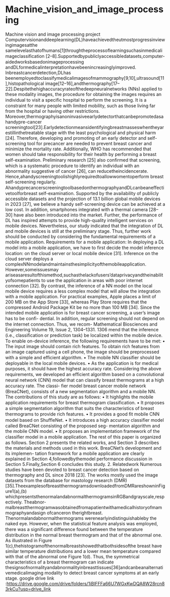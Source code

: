 # Machine_vision_and_image_processing
Machine vision and image processing project
Computervisionanddeeplearning(DL)haveachievedtheutmostprogressinviewingimagesatthe samelevelasthatofhumans[1]throughtheprocessoflearningsuchasinmedicalimageclassiﬁcation [2–8].Supportedbypubliclyaccessibledatasets,computer-aidedworksbasedonimageprocessing andDLformedicalinterpretationhavebeenincreasinglyimproved. Inbreastcancerdetection,DLhas beenemployedtoclassifymedicalimagesofmammography[9,10],ultrasound[11],histopathological image[12–16],andthermography[17–22].Despitethehighaccuracyrateofthedeepneuralnetworks (NNs) applied to these modality images, the procedure for obtaining the images requires an individual to visit a speciﬁc hospital to perform the screening. It is a constraint for many people with limited mobility, such as those living far from the hospital or having other restrictions. Moreover,thermographyisanoninvasiveearlydetectorthatcanbepromotedasahandypre-cancer screeningtool[23].Earlydetectionmeansidentifyingbreastmasseswhentheyarestillinthetreatable stage with the least psychological and physical harm [24]. Therefore, developing and promoting of an early detector and self-screening tool for precancer are needed to prevent breast cancer and minimize the mortality rate. Additionally, WHO has recommended that women should take responsibility for their health by performing a breast self-examination. Preliminary research [25] also conﬁrmed that screening, which is a systematic procedure to identify an individual with an abnormality suggestive of cancer [26], can reducetheincidencerate. Hence,ahandyscreeningtoolishighlyrequiredtoallowwomentoperform breast self-screening regularly. AhandyprecancerscreeningtoolbasedonthermographyandDLcanbeaneﬀectivetoolforbreast self-examination. Supported by the availability of publicly accessible datasets and the projection of 13.1 billion global mobile devices in 2023 [27], we believe a handy self-screening device can be achieved at a low cost. In addition, smartphones integrated with a thermal camera [28–30] have also been introduced into the market. Further, the performance of DL has inspired attempts to provide high-quality intelligent services on mobile devices. Nevertheless, our study indicated that the integration of DL and mobile devices is still at the preliminary stage. Thus, further work should be conducted by considering the fundamental requirements of a mobile application. Requirements for a mobile application: In deploying a DL model into a mobile application, we have to ﬁrst decide the model inference location: on the cloud server or local mobile device [31]. Inference on the cloud server deploys a complexNNmodelandmaintainsthesimplicityofthemobileapplication. However,someissuesmay ariseasaresultofthismethod,suchasthelackofusers’dataprivacyandtheinabilityofsomepatients to use the application in areas with poor internet connection [32]. By contrast, the inference of a NN model on the local mobile device requires a less complex model that will allow the integration with a mobile application. For practical examples, Apple places a limit of 200 MB on the App Store [33], whereas Play Store requires that the compressed Android Package Kit be no more than 100 MB [34]. Since the intended mobile application is for breast cancer screening, a user’s image has to be conﬁ- dential. In addition, regular screening should not depend on the internet connection. Thus, we recom-
Mathematical Biosciences and Engineering Volume 19, Issue 2, 1304–1331.
1306
mend that the inference (i.e., classiﬁcation or prediction task) be localized within the mobile device. To enable on-device inference, the following requirements have to be met:
• The input image should contain rich features. To obtain rich features from an image captured using a cell phone, the image should be preprocessed with a simple and eﬃcient algorithm. • The mobile NN classiﬁer should be deployable in the local mobile devices. • As the application is for medical purposes, it should have the highest accuracy rate.
Considering the above requirements, we developed an eﬃcient algorithm based on a convolutional neural network (CNN) model that can classify breast thermograms at a high accuracy rate. The classi- ﬁer model breast cancer mobile network (BreaCNet), consists of a new segmentation algorithm and a mobile NN. The contributions of this study are as follows:
• It highlights the mobile application requirements for breast thermogram classiﬁcation. • It proposes a simple segmentation algorithm that suits the characteristics of breast thermograms to provide rich features. • It provides a good ﬁt mobile CNN model based on ShuﬄeNet. • It introduces a high accuracy classiﬁer model called BreaCNet consisting of the proposed seg- mentation algorithm and the mobile CNN model. • It proposes an implementation framework of the classiﬁer model in a mobile application.
The rest of this paper is organized as follows. Section 2 presents the related works, and Section 3 describes the materials and methods used in this work. BreaCNet’s development and its implemen- tation framework for a mobile application are clearly explained in Section 4,followedbythemodel performance discussion in Section 5.Finally,Section 6 concludes this study.
2. Relatedwork
Numerous studies have been devoted to breast cancer detection based on thermography and DL since 2018 [23]. The works mostly used the image datasets from the database for mastology research (DMR)[35].TheexamplesofbreastthermogramsdownloadedfromDMRareshowninFigure1(a),(b) whichpresentsthenormalandabnormalthermogramsinRGBandgrayscale,respectively. Theabnor- malbreastthermogramwasobtainedfromapatientwithamedicalhistoryofmammographyandasign ofcanceron therightbreast. Thenormalandabnormalthermograms werenearlyindistinguishableby the naked eye. However, when the statistical feature analysis was employed, there was a signiﬁcant diﬀerence found between the temperature distribution in the normal breast thermogram and that of the abnormal one. As illustrated in Figure 1(c),thehistogramofthenormalbreastshowedthatbothsidesofthe breast have similar temperature distributions and a lower mean temperature compared with that of the abnormal one Figure 1(d). Thus, the symmetrical characteristics of a breast thermogram can indicate thesignsofnormalityandabnormalityinbreasttissues[36]andcanbeanalternativemedicalimaging modality to detect breast cancer symptoms at an early stage.
google drive link :https://drive.google.com/drive/folders/1iBlFFFa66U7WGxKwDQA8W28rcn83rkCu?usp=drive_link
